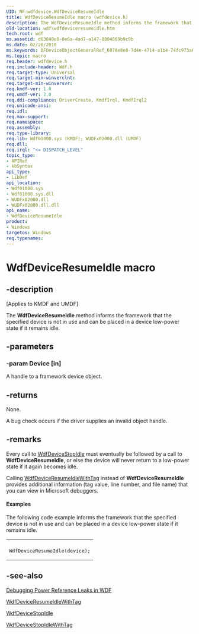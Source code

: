 ```yaml
---
UID: NF:wdfdevice.WdfDeviceResumeIdle
title: WdfDeviceResumeIdle macro (wdfdevice.h)
description: The WdfDeviceResumeIdle method informs the framework that the specified device is not in use and can be placed in a device low-power state if it remains idle.
old-location: wdf\wdfdeviceresumeidle.htm
tech.root: wdf
ms.assetid: d63848e8-0e6a-4ad7-a147-8804869b9c9b
ms.date: 02/26/2018
ms.keywords: DFDeviceObjectGeneralRef_6078e8e8-7d4e-4714-a1b4-74fc973a678c.xml, WdfDeviceResumeIdle, WdfDeviceResumeIdle method, kmdf.wdfdeviceresumeidle, wdf.wdfdeviceresumeidle, wdfdevice/WdfDeviceResumeIdle
ms.topic: macro
req.header: wdfdevice.h
req.include-header: Wdf.h
req.target-type: Universal
req.target-min-winverclnt: 
req.target-min-winversvr: 
req.kmdf-ver: 1.0
req.umdf-ver: 2.0
req.ddi-compliance: DriverCreate, KmdfIrql, KmdfIrql2
req.unicode-ansi: 
req.idl: 
req.max-support: 
req.namespace: 
req.assembly: 
req.type-library: 
req.lib: Wdf01000.sys (KMDF); WUDFx02000.dll (UMDF)
req.dll: 
req.irql: "<= DISPATCH_LEVEL"
topic_type:
- APIRef
- kbSyntax
api_type:
- LibDef
api_location:
- Wdf01000.sys
- Wdf01000.sys.dll
- WUDFx02000.dll
- WUDFx02000.dll.dll
api_name:
- WdfDeviceResumeIdle
product:
- Windows
targetos: Windows
req.typenames: 
---
```


# WdfDeviceResumeIdle macro


## -description


<p class="CCE_Message">[Applies to KMDF and UMDF]</p>

The <b>WdfDeviceResumeIdle</b> method informs the framework that the specified device is not in use and can be placed in a device low-power state if it remains idle.


## -parameters




### -param Device [in]

A handle to a framework device object.

## -returns

None.

A bug check occurs if the driver supplies an invalid object handle.



## -remarks



Every call to <a href="https://docs.microsoft.com/windows-hardware/drivers/ddi/content/wdfdevice/nf-wdfdevice-wdfdevicestopidle">WdfDeviceStopIdle</a> must eventually be followed by a call to <b>WdfDeviceResumeIdle</b>, or else the device will never return to a low-power state if it again becomes idle.

Calling <a href="https://docs.microsoft.com/windows-hardware/drivers/wdf/wdfdeviceresumeidlewithtag">WdfDeviceResumeIdleWithTag</a> instead of <b>WdfDeviceResumeIdle</b> provides additional information (tag value, line number, and file name) that you can view in Microsoft debuggers.


#### Examples

The following code example informs the framework that the specified device is not in use and can be placed in a device low-power state if it remains idle.

<div class="code"><span codelanguage=""><table>
<tr>
<th></th>
</tr>
<tr>
<td>
<pre>WdfDeviceResumeIdle(device);</pre>
</td>
</tr>
</table></span></div>



## -see-also




<a href="https://docs.microsoft.com/windows-hardware/drivers/wdf/debugging-power-reference-leaks-in-wdf">Debugging Power Reference Leaks in WDF</a>



<a href="https://docs.microsoft.com/windows-hardware/drivers/wdf/wdfdeviceresumeidlewithtag">WdfDeviceResumeIdleWithTag</a>



<a href="https://docs.microsoft.com/windows-hardware/drivers/ddi/content/wdfdevice/nf-wdfdevice-wdfdevicestopidle">WdfDeviceStopIdle</a>



<a href="https://docs.microsoft.com/windows-hardware/drivers/wdf/wdfdevicestopidlewithtag">WdfDeviceStopIdleWithTag</a>
 

 

